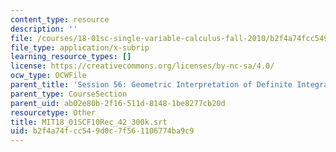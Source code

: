 ```yaml
---
content_type: resource
description: ''
file: /courses/18-01sc-single-variable-calculus-fall-2010/b2f4a74fcc549d0c7f561106774ba9c9_MIT18_01SCF10Rec_42_300k.srt
file_type: application/x-subrip
learning_resource_types: []
license: https://creativecommons.org/licenses/by-nc-sa/4.0/
ocw_type: OCWFile
parent_title: 'Session 56: Geometric Interpretation of Definite Integrals'
parent_type: CourseSection
parent_uid: ab02e80b-2f16-511d-8148-1be8277cb20d
resourcetype: Other
title: MIT18_01SCF10Rec_42_300k.srt
uid: b2f4a74f-cc54-9d0c-7f56-1106774ba9c9
---
```

